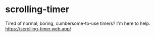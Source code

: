 # scrolling-timer
Tired of normal, boring, cumbersome-to-use timers? I'm here to help.
https://scrolling-timer.web.app/
